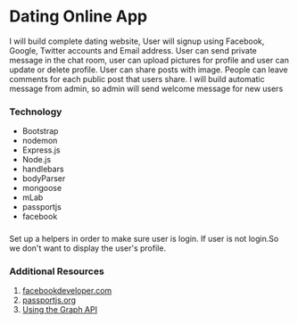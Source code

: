# Dating Online App
I will build complete dating website, User will signup using Facebook, Google, Twitter accounts and Email address.
User can send private message in the chat room, user can upload pictures for profile and user can update or delete profile.
User can share posts with image. People can leave comments for each public post that users share.
I will build automatic message from admin, so admin will send welcome message for new users


### Technology

* Bootstrap
* nodemon
* Express.js
* Node.js
* handlebars
* bodyParser
* mongoose
* mLab
* passportjs
* facebook

### 
Set up a helpers in order to make sure user is login. 
If  user is not login.So we don't want to display the user's profile.



### Additional Resources
1. <a href="https://developers.facebook.com/" target="_blank">facebookdeveloper.com</a>
2. <a href="http://www.passportjs.org/" target="_blank">passportjs.org</a>
3. <a href="https://developers.facebook.com/docs/graph-api/using-graph-api" target="_blank">Using the Graph API</a>

